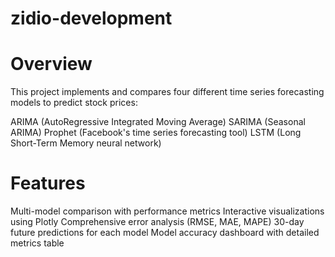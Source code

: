 # zidio-development
# Overview
This project implements and compares four different time series forecasting models to predict stock prices:

ARIMA (AutoRegressive Integrated Moving Average)
SARIMA (Seasonal ARIMA)
Prophet (Facebook's time series forecasting tool)
LSTM (Long Short-Term Memory neural network)

# Features
Multi-model comparison with performance metrics
Interactive visualizations using Plotly
Comprehensive error analysis (RMSE, MAE, MAPE)
30-day future predictions for each model
Model accuracy dashboard with detailed metrics table
